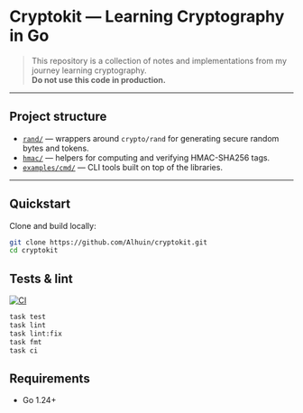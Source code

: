 # Cryptokit — Learning Cryptography in Go

> This repository is a collection of notes and implementations from my journey learning cryptography.  
> **Do not use this code in production.**

---

## Project structure

- [`rand/`](./rand) — wrappers around `crypto/rand` for generating secure random bytes and tokens.
- [`hmac/`](./hmac) — helpers for computing and verifying HMAC-SHA256 tags.
- [`examples/cmd/`](./examples/cmd) — CLI tools built on top of the libraries.

---

## Quickstart

Clone and build locally:

```bash
git clone https://github.com/Alhuin/cryptokit.git
cd cryptokit
```

## Tests & lint
[![CI](https://github.com/Alhuin/cryptokit/actions/workflows/ci.yaml/badge.svg)](https://github.com/Alhuin/cryptokit/actions/workflows/ci.yaml)
```bash
task test
task lint
task lint:fix
task fmt
task ci
```

## Requirements
* Go 1.24+
